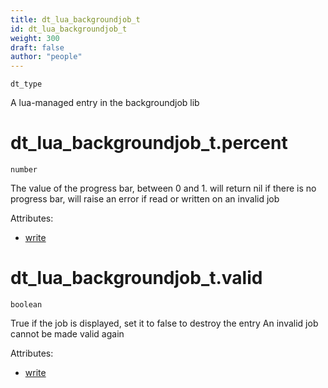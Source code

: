 ```yaml
---
title: dt_lua_backgroundjob_t
id: dt_lua_backgroundjob_t
weight: 300
draft: false
author: "people"
---
```


`dt_type`

A lua-managed entry in the backgroundjob lib

# dt_lua_backgroundjob_t.percent

`number`

The value of the progress bar, between 0 and 1. will return nil if there is no progress bar,
will raise an error if read or written on an invalid job

Attributes:

* [write](../attributes#write)

# dt_lua_backgroundjob_t.valid

`boolean`

True if the job is displayed, set it to false to destroy the entry
An invalid job cannot be made valid again

Attributes:

* [write](../attributes#write)

